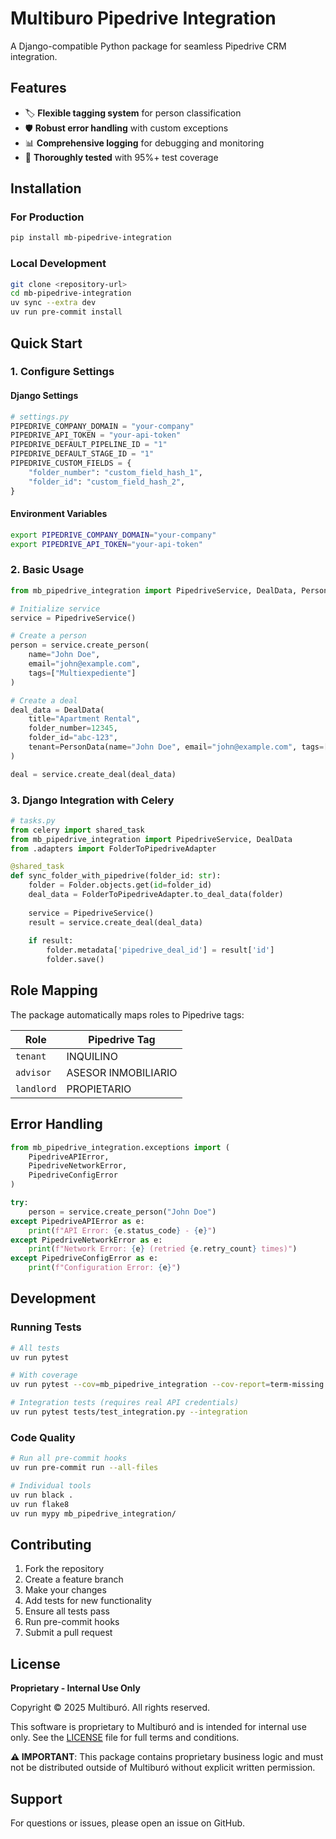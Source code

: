 # Multiburo Pipedrive Integration

A Django-compatible Python package for seamless Pipedrive CRM integration.

## Features

- 🏷️ **Flexible tagging system** for person classification
- 🛡️ **Robust error handling** with custom exceptions
- 📊 **Comprehensive logging** for debugging and monitoring
- 🧪 **Thoroughly tested** with 95%+ test coverage

## Installation

### For Production
```bash
pip install mb-pipedrive-integration
```

### Local Development
```bash
git clone <repository-url>
cd mb-pipedrive-integration
uv sync --extra dev
uv run pre-commit install
```

## Quick Start

### 1. Configure Settings

#### Django Settings
```python
# settings.py
PIPEDRIVE_COMPANY_DOMAIN = "your-company"
PIPEDRIVE_API_TOKEN = "your-api-token"
PIPEDRIVE_DEFAULT_PIPELINE_ID = "1"
PIPEDRIVE_DEFAULT_STAGE_ID = "1"
PIPEDRIVE_CUSTOM_FIELDS = {
    "folder_number": "custom_field_hash_1",
    "folder_id": "custom_field_hash_2",
}
```

#### Environment Variables
```bash
export PIPEDRIVE_COMPANY_DOMAIN="your-company"
export PIPEDRIVE_API_TOKEN="your-api-token"
```

### 2. Basic Usage

```python
from mb_pipedrive_integration import PipedriveService, DealData, PersonData

# Initialize service
service = PipedriveService()

# Create a person
person = service.create_person(
    name="John Doe",
    email="john@example.com",
    tags=["Multiexpediente"]
)

# Create a deal
deal_data = DealData(
    title="Apartment Rental",
    folder_number=12345,
    folder_id="abc-123",
    tenant=PersonData(name="John Doe", email="john@example.com", tags=["INQUILINO"])
)

deal = service.create_deal(deal_data)
```

### 3. Django Integration with Celery

```python
# tasks.py
from celery import shared_task
from mb_pipedrive_integration import PipedriveService, DealData
from .adapters import FolderToPipedriveAdapter

@shared_task
def sync_folder_with_pipedrive(folder_id: str):
    folder = Folder.objects.get(id=folder_id)
    deal_data = FolderToPipedriveAdapter.to_deal_data(folder)
    
    service = PipedriveService()
    result = service.create_deal(deal_data)
    
    if result:
        folder.metadata['pipedrive_deal_id'] = result['id']
        folder.save()
```

## Role Mapping

The package automatically maps roles to Pipedrive tags:

| Role | Pipedrive Tag |
|------|---------------|
| `tenant` | INQUILINO |
| `advisor` | ASESOR INMOBILIARIO |
| `landlord` | PROPIETARIO |

## Error Handling

```python
from mb_pipedrive_integration.exceptions import (
    PipedriveAPIError,
    PipedriveNetworkError,
    PipedriveConfigError
)

try:
    person = service.create_person("John Doe")
except PipedriveAPIError as e:
    print(f"API Error: {e.status_code} - {e}")
except PipedriveNetworkError as e:
    print(f"Network Error: {e} (retried {e.retry_count} times)")
except PipedriveConfigError as e:
    print(f"Configuration Error: {e}")
```

## Development

### Running Tests
```bash
# All tests
uv run pytest

# With coverage
uv run pytest --cov=mb_pipedrive_integration --cov-report=term-missing

# Integration tests (requires real API credentials)
uv run pytest tests/test_integration.py --integration
```

### Code Quality
```bash
# Run all pre-commit hooks
uv run pre-commit run --all-files

# Individual tools
uv run black .
uv run flake8
uv run mypy mb_pipedrive_integration/
```

## Contributing

1. Fork the repository
2. Create a feature branch
3. Make your changes
4. Add tests for new functionality
5. Ensure all tests pass
6. Run pre-commit hooks
7. Submit a pull request

## License

**Proprietary - Internal Use Only**

Copyright © 2025 Multiburó. All rights reserved.

This software is proprietary to Multiburó and is intended for internal use only. 
See the [LICENSE](LICENSE) file for full terms and conditions.

**⚠️ IMPORTANT**: This package contains proprietary business logic and must not be 
distributed outside of Multiburó without explicit written permission.

## Support

For questions or issues, please open an issue on GitHub.